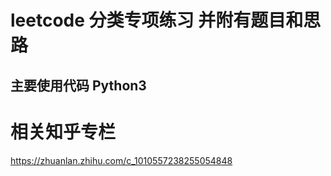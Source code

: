 # leetcode 分类专项练习 并附有题目和思路
## 主要使用代码 Python3

# 相关知乎专栏
https://zhuanlan.zhihu.com/c_1010557238255054848